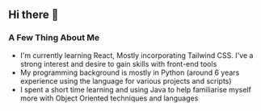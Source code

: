## Hi there 👋

### A Few Thing About Me

- I'm currently learning React, Mostly incorporating Tailwind CSS. I've a strong interest and desire to gain skills with front-end tools
- My programming background is mostly in Python (around 6 years experience using the language for various projects and scripts)
- I spent a short time learning and using Java to help familiarise myself more with Object Oriented techniques and languages

